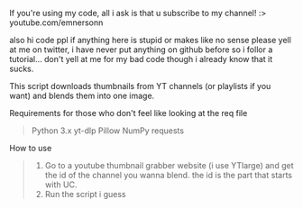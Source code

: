If you're using my code, all i ask is that u subscribe to my channel! :> youtube.com/emnersonn

also hi code ppl if anything here is stupid or makes like no sense please yell at me on twitter, i have never put anything on github before so i follor a tutorial... don't yell at me for my bad code though i already know that it sucks.

This script downloads thumbnails from YT channels (or playlists if you want) and blends them into one image.

Requirements for those who don't feel like looking at the req file
> Python 3.x
> yt-dlp
> Pillow
> NumPy
> requests

How to use
> 1. Go to a youtube thumbnail grabber website (i use YTlarge) and get the id of the channel you wanna blend. the id is the part that starts with UC.
> 2. Run the script i guess